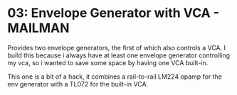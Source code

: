 # 03: Envelope Generator with VCA - MAILMAN 

Provides two envelope generators, the first of which also controls a VCA.
I build this because i always have at least one envelope generator controlling my vca, so i wanted to save some space by having one VCA built-in.

This one is a bit of a hack, it combines a rail-to-rail LM224 opamp for the env generator with a TL072 for the built-in VCA. 
